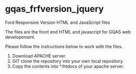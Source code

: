 # gqas_frfversion_jquery
Ford Responsive Version HTML and JavaScript files

The files are the front end HTML and javascript for GQAS web developement. 

Please follow the instructions below to work with the files. 
1. Download APACHE server. 
2. GIT clone the repository into your own local repository. 
3. Copy the contents into */htdocs of your apache server. 

